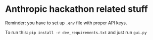 # Anthropic hackathon related stuff

Reminder: you have to set up `.env` file with proper API keys.

To run this: `pip install -r dev_requirements.txt` and just run `gui.py`
